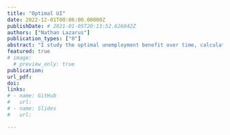 ```yaml
---
title: "Optimal UI"
date: 2022-12-01T00:06:00.00000Z
publishDate: # 2021-01-05T20:13:52.626042Z
authors: ["Nathan Lazarus"]
publication_types: ["0"]
abstract: "I study the optimal unemployment benefit over time, calculating the value function for an unemployed agent. I study whether, conditional on a given level of expenditure, benefits should be flat or decline over time. Lindner and Reizer (2020) study a declining schedule in Hungary, but most countries have a flat benefit with a cliff after a certain number of weeks. A declining schedule increases the marginal incentive for job-finding, while a flat schedule distributes more to poorer individuals who have longer unemployment spells. "
featured: true
# image:
  # preview_only: true
publication: 
url_pdf: 
doi:
links: 
# - name: GitHub
#   url: 
# - name: Slides
#   url: 

---
```


